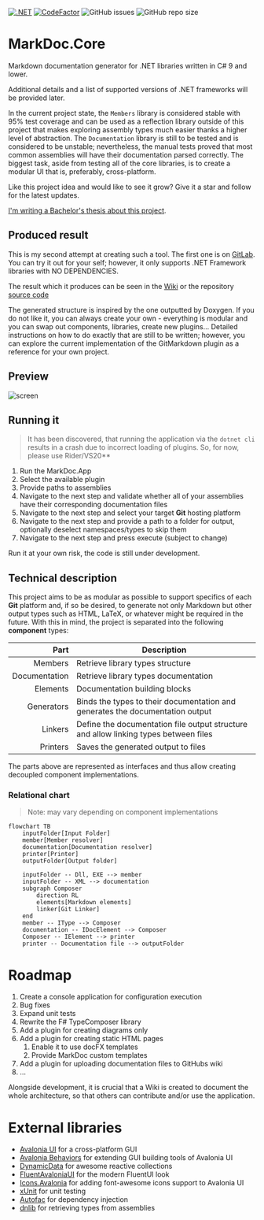 [![.NET](https://github.com/hailstorm75/MarkDoc.Core/actions/workflows/dot-core.yml/badge.svg)](https://github.com/hailstorm75/MarkDoc.Core/actions/workflows/dot-core.yml) [![CodeFactor](https://www.codefactor.io/repository/github/hailstorm75/markdoc.core/badge)](https://www.codefactor.io/repository/github/hailstorm75/markdoc.core) ![GitHub issues](https://img.shields.io/github/issues/hailstorm75/MarkDoc.Core) ![GitHub repo size](https://img.shields.io/github/repo-size/hailstorm75/MarkDoc.Core)

# MarkDoc.Core
Markdown documentation generator for .NET libraries written in C# 9 and lower.

Additional details and a list of supported versions of .NET frameworks will be provided later.

In the current project state, the `Members` library is considered stable with 95% test coverage and can be used as a reflection library outside of this project that makes exploring assembly types much easier thanks a higher level of abstraction.
The `Documentation` library is still to be tested and is considered to be unstable; nevertheless, the manual tests proved that most common assemblies will have their documentation parsed correctly.
The biggest task, aside from testing all of the core libraries, is to create a modular UI that is, preferably, cross-platform.

Like this project idea and would like to see it grow? Give it a star and follow for the latest updates.

[I'm writing a Bachelor's thesis about this project](https://github.com/hailstorm75/MarkDoc.Thesis).

## Produced result

This is my second attempt at creating such a tool. The first one is on [GitLab](https://gitlab.com/hailstorm75/markdoc). You can try it out for your self; however, it only supports .NET Framework libraries with NO DEPENDENCIES.

The result which it produces can be seen in the [Wiki](https://github.com/hailstorm75/MarkDoc.Core/wiki) or the repository [source code](https://github.com/hailstorm75/MarkDoc.Core/tree/unstable/sourceWiki)

The generated structure is inspired by the one outputted by Doxygen. If you do not like it, you can always create your own - everything is modular and you can swap out components, libraries, create new plugins... 
Detailed instructions on how to do exactly that are still to be written; however, you can explore the current implementation of the GitMarkdown plugin as a reference for your own project.

## Preview

![screen](https://user-images.githubusercontent.com/16069996/153456188-5f9678cf-efc8-4764-8bc4-6e5b1c034c0d.gif)

## Running it

> It has been discovered, that running the application via the `dotnet cli` results in a crash due to incorrect loading of plugins. So, for now, please use Rider/VS20**

 1. Run the MarkDoc.App
 2. Select the available plugin
 3. Provide paths to assemblies
 4. Navigate to the next step and validate whether all of your assemblies have their corresponding documentation files
 5. Navigate to the next step and select your target **Git** hosting platform
 6. Navigate to the next step and provide a path to a folder for output, optionally deselect namespaces/types to skip them
 7. Navigate to the next step and press execute (subject to change)

Run it at your own risk, the code is still under development.

## Technical description

This project aims to be as modular as possible to support specifics of each **Git** platform and, if so be desired, to generate not only Markdown but other output types such as HTML, LaTeX, or whatever might be required in the future.
With this in mind, the project is separated into the following **component** types:

|          Part | Description                                                                          |
|--------------:|--------------------------------------------------------------------------------------|
|       Members | Retrieve library types structure                                                     |
| Documentation | Retrieve library types documentation                                                 |
|      Elements | Documentation building blocks                                                        |
|    Generators | Binds the types to their documentation and generates the documentation output        |
|       Linkers | Define the documentation file output structure and allow linking types between files |
|      Printers | Saves the generated output to files                                                  |

The parts above are represented as interfaces and thus allow creating decoupled component implementations.

### Relational chart

> Note: may vary depending on component implementations

```mermaid
flowchart TB
    inputFolder[Input Folder]
    member[Member resolver]
    documentation[Documentation resolver]
    printer[Printer]
    outputFolder[Output folder]
    
    inputFolder -- Dll, EXE --> member
    inputFolder -- XML --> documentation
    subgraph Composer
        direction RL
        elements[Markdown elements]
        linker[Git Linker]
    end
    member -- IType --> Composer
    documentation -- IDocElement --> Composer
    Composer -- IElement --> printer
    printer -- Documentation file --> outputFolder
```

# Roadmap

 1. Create a console application for configuration execution
 2. Bug fixes
 3. Expand unit tests
 4. Rewrite the F# TypeComposer library
 5. Add a plugin for creating diagrams only
 6. Add a plugin for creating static HTML pages
    1. Enable it to use docFX templates
    2. Provide MarkDoc custom templates
 7. Add a plugin for uploading documentation files to GitHubs wiki
 8. ...

Alongside development, it is crucial that a Wiki is created to document the whole architecture, so that others can contribute and/or use the application.

# External libraries

- [Avalonia UI](https://github.com/AvaloniaUI/Avalonia) for a cross-platform GUI
- [Avalonia Behaviors](https://github.com/wieslawsoltes/AvaloniaBehaviors) for extending GUI building tools of Avalonia UI
- [DynamicData](https://github.com/reactivemarbles/DynamicData) for awesome reactive collections
- [FluentAvaloniaUI](https://github.com/amwx/FluentAvalonia) for the modern FluentUI look
- [Icons.Avalonia](https://github.com/Projektanker/Icons.Avalonia) for adding font-awesome icons support to Avalonia UI
- [xUnit](https://github.com/xunit/xunit) for unit testing
- [Autofac](https://github.com/autofac/Autofac) for dependency injection
- [dnlib](https://github.com/0xd4d/dnlib) for retrieving types from assemblies
